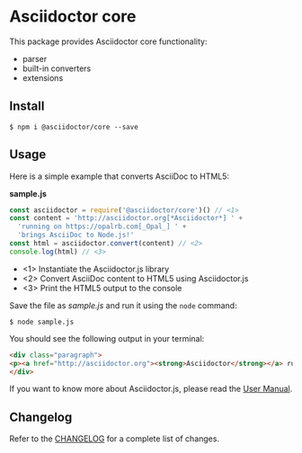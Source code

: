 # Asciidoctor core

This package provides Asciidoctor core functionality:

- parser
- built-in converters
- extensions

## Install

    $ npm i @asciidoctor/core --save

## Usage

Here is a simple example that converts AsciiDoc to HTML5:

**sample.js**

```javascript
const asciidoctor = require('@asciidoctor/core')() // <1>
const content = 'http://asciidoctor.org[*Asciidoctor*] ' +
  'running on https://opalrb.com[_Opal_] ' +
  'brings AsciiDoc to Node.js!'
const html = asciidoctor.convert(content) // <2>
console.log(html) // <3>
```
- <1> Instantiate the Asciidoctor.js library
- <2> Convert AsciiDoc content to HTML5 using Asciidoctor.js
- <3> Print the HTML5 output to the console

Save the file as _sample.js_ and run it using the `node` command:

    $ node sample.js

You should see the following output in your terminal:

```html
<div class="paragraph">
<p><a href="http://asciidoctor.org"><strong>Asciidoctor</strong></a> running on <a href="http://opalrb.com"><em>Opal</em></a> brings AsciiDoc to Node.js!</p>
</div>
```

If you want to know more about Asciidoctor.js, please read the [User Manual](https://asciidoctor-docs.netlify.com/asciidoctor.js/).

## Changelog

Refer to the [CHANGELOG](https://github.com/asciidoctor/asciidoctor.js/blob/main/CHANGELOG.adoc) for a complete list of changes.
